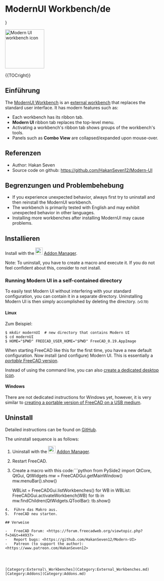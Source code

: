 # ModernUI Workbench/de

 }

<img alt="Modern UI workbench icon" src=images/ModernUI_workbench_icon.svg  style="width:128px;">


{{TOCright}}

## Einführung

The [ModernUI Workbench](ModernUI_Workbench.md) is an [external workbench](External_workbenches.md) that replaces the standard user interface. It has modern features such as:

-   Each workbench has its ribbon tab.
-   **Modern UI** ribbon tab replaces the top-level menu.
-   Activating a workbench\'s ribbon tab shows groups of the workbench\'s tools.
-   Panels such as **Combo View** are collapsed/expanded upon mouse-over.

## Referenzen

-   Author: Hakan Seven
-   Source code on github: <https://github.com/HakanSeven12/Modern-UI>

## Begrenzungen und Problembehebung 

-   If you experience unexpected behavior, always first try to uninstall and then reinstall the ModernUI workbench.
-   The workbench is primarily tested with English and may exhibit unexpected behavior in other languages.
-   Installing more workbenches after installing ModernUI may cause problems.

## Installieren

Install with the <img alt="" src=images/AddonManager.svg  style="width:24px;"> [Addon Manager](Addon_Manager.md).

Note: To uninstall, you have to create a macro and execute it. If you do not feel confident about this, consider to not install.

### Running Modern UI in a self-contained directory 

To easily test Modern UI without interfering with your standard configuration, you can contain it in a separate directory. Uninstalling Modern UI is then simply accomplished by deleting the directory. <small>(v0.19)</small> 

#### Linux

Zum Beispiel:

    $ mkdir modernUI  # new directory that contains Modern UI
    $ cd modernUI
    $ HOME="$PWD" FREECAD_USER_HOME="$PWD" FreeCAD_0.19.AppImage

When starting FreeCAD like this for the first time, you have a new default configuration. Now install (and configure) Modern UI. This is essentially a [*portable* FreeCAD version](Download#Notes_for_GNU.2FLinux_users.md).

Instead of using the command line, you can also [create a dedicated desktop icon](Start_up_and_Configuration#Starting_FreeCAD_from_the_desktop.md).

#### Windows

There are not dedicated instructions for Windows yet, however, it is very similar to [creating a portable version of FreeCAD on a USB medium](Start_up_and_Configuration#Starting_FreeCAD_from_a_portable_USB_medium.md).

## Uninstall

Detailed instructions can be found on [GitHub](https://github.com/HakanSeven12/Modern-UI#uninstallation).

The uninstall sequence is as follows:

1.  Uninstall with the <img alt="" src=images/AddonManager.svg  style="width:24px;"> [Addon Manager](Addon_Manager.md).
2.  Restart FreeCAD.
3.  Create a macro with this code:```python
    from PySide2 import QtCore, QtGui, QtWidgets
    mw = FreeCADGui.getMainWindow()
    mw.menuBar().show()
     
    WBList = FreeCADGui.listWorkbenches()
    for WB in WBList:
        FreeCADGui.activateWorkbench(WB)
        for tb in mw.findChildren(QtWidgets.QToolBar):
            tb.show()
    
```
4.  Führe das Makro aus.
5.  FreeCAD neu starten.

## Verweise

-   FreeCAD Forum: <https://forum.freecadweb.org/viewtopic.php?f=34&t=44937>
-   Report bugs: <https://github.com/HakanSeven12/Modern-UI>
-   Patreon (to support the author): <https://www.patreon.com/HakanSeven12>




[Category:External\_Workbenches](Category:External_Workbenches.md) [Category:Addons](Category:Addons.md)
